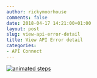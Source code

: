 ```yaml
---
author: rickymoorhouse
comments: false
date: 2018-04-17 14:21:00+01:00
layout: post
slug: view-api-error-detail
title: View API Error detail
categories:
- API Connect
---
```


[![animated steps](/images/viewing-api-detail.gif)](/images/viewing-api-detail.gif)

